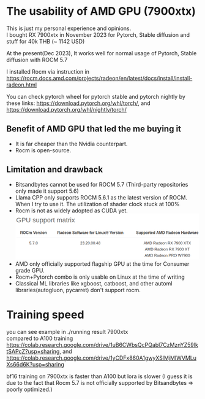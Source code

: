 # The usability of AMD GPU (7900xtx)
This is just my personal experience and opinions.<br>
I bought RX 7900xtx in November 2023 for Pytorch, Stable diffusion and stuff for 40k THB (~ 1142 USD)


At the present(Dec 2023), It works well for normal usage of Pytorch, Stable diffusion with ROCM 5.7


I installed Rocm via instruction in https://rocm.docs.amd.com/projects/radeon/en/latest/docs/install/install-radeon.html


You can check pytorch wheel for pytorch stable and pytorch nightly by these links: https://download.pytorch.org/whl/torch/, and https://download.pytorch.org/whl/nightly/torch/


## Benefit of AMD GPU that led the me buying it
* It is far cheaper than the Nvidia counterpart.
* Rocm is open-source.


## Limitation and drawback
* Bitsandbytes cannot be used for ROCM 5.7 (Third-party repositories only made it support 5.6)
* Llama CPP only supports ROCM 5.6.1 as the latest version of ROCM. When I try to use it. The utilization of shader clock stuck at 100%
* Rocm is not as widely adopted as CUDA yet.
![Alt text](image.png)
* AMD only officially supported flagship GPU at the time for Consumer grade GPU.
* Rocm+Pytorch combo is only usable on Linux at the time of writing
* Classical ML libraries like xgboost, catboost, and other automl libraries(autogluon, pycarret) don't support rocm.


# Training speed
you can see example in ./running result 7900xtx<br>
compared to A100 training https://colab.research.google.com/drive/1uB6CWbsQcPQabl7CzMznYZ59lktSAPcZ?usp=sharing, and https://colab.research.google.com/drive/1yCDFx860A1gwyXSlMjMIWVMLuXs66d6K?usp=sharing


bf16 training on 7900xtx is faster than A100 but lora is slower (I guess it is due to the fact that Rocm 5.7 is not officially supported by Bitsandbytes => poorly optimized.)